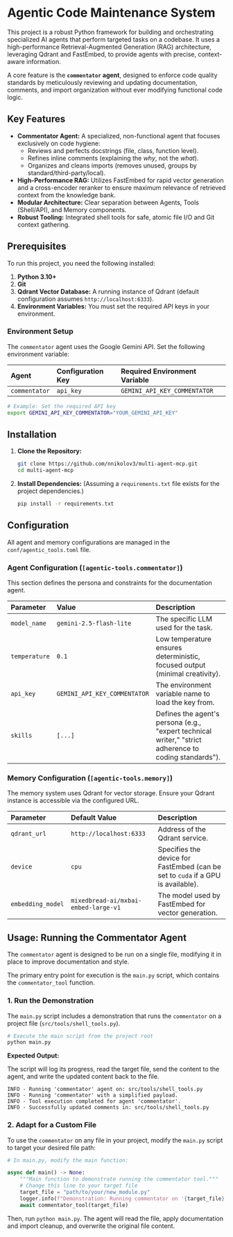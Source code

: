 # Agentic Code Maintenance System

This project is a robust Python framework for building and orchestrating specialized AI agents that perform targeted tasks on a codebase. It uses a high-performance Retrieval-Augmented Generation (RAG) architecture, leveraging Qdrant and FastEmbed, to provide agents with precise, context-aware information.

A core feature is the **`commentator` agent**, designed to enforce code quality standards by meticulously reviewing and updating documentation, comments, and import organization without ever modifying functional code logic.

## Key Features

- **Commentator Agent:** A specialized, non-functional agent that focuses exclusively on code hygiene:
  - Reviews and perfects docstrings (file, class, function level).
  - Refines inline comments (explaining the *why*, not the *what*).
  - Organizes and cleans imports (removes unused, groups by standard/third-party/local).
- **High-Performance RAG:** Utilizes FastEmbed for rapid vector generation and a cross-encoder reranker to ensure maximum relevance of retrieved context from the knowledge bank.
- **Modular Architecture:** Clear separation between Agents, Tools (Shell/API), and Memory components.
- **Robust Tooling:** Integrated shell tools for safe, atomic file I/O and Git context gathering.

## Prerequisites

To run this project, you need the following installed:

1. **Python 3.10+**
1. **Git**
1. **Qdrant Vector Database:** A running instance of Qdrant (default configuration assumes `http://localhost:6333`).
1. **Environment Variables:** You must set the required API keys in your environment.

### Environment Setup

The `commentator` agent uses the Google Gemini API. Set the following environment variable:

| Agent | Configuration Key | Required Environment Variable |
| :--- | :--- | :--- |
| `commentator` | `api_key` | `GEMINI_API_KEY_COMMENTATOR` |

```bash
# Example: Set the required API key
export GEMINI_API_KEY_COMMENTATOR="YOUR_GEMINI_API_KEY"
```

## Installation

1. **Clone the Repository:**

   ```bash
   git clone https://github.com/nnikolov3/multi-agent-mcp.git
   cd multi-agent-mcp
   ```

1. **Install Dependencies:**
   (Assuming a `requirements.txt` file exists for the project dependencies.)

   ```bash
   pip install -r requirements.txt
   ```

## Configuration

All agent and memory configurations are managed in the `conf/agentic_tools.toml` file.

### Agent Configuration (`[agentic-tools.commentator]`)

This section defines the persona and constraints for the documentation agent.

| Parameter | Value | Description |
| :--- | :--- | :--- |
| `model_name` | `gemini-2.5-flash-lite` | The specific LLM used for the task. |
| `temperature` | `0.1` | Low temperature ensures deterministic, focused output (minimal creativity). |
| `api_key` | `GEMINI_API_KEY_COMMENTATOR` | The environment variable name to load the key from. |
| `skills` | `[...]` | Defines the agent's persona (e.g., "expert technical writer," "strict adherence to coding standards"). |

### Memory Configuration (`[agentic-tools.memory]`)

The memory system uses Qdrant for vector storage. Ensure your Qdrant instance is accessible via the configured URL.

| Parameter | Default Value | Description |
| :--- | :--- | :--- |
| `qdrant_url` | `http://localhost:6333` | Address of the Qdrant service. |
| `device` | `cpu` | Specifies the device for FastEmbed (can be set to `cuda` if a GPU is available). |
| `embedding_model` | `mixedbread-ai/mxbai-embed-large-v1` | The model used by FastEmbed for vector generation. |

## Usage: Running the Commentator Agent

The `commentator` agent is designed to be run on a single file, modifying it in place to improve documentation and style.

The primary entry point for execution is the `main.py` script, which contains the `commentator_tool` function.

### 1. Run the Demonstration

The `main.py` script includes a demonstration that runs the `commentator` on a project file (`src/tools/shell_tools.py`).

```bash
# Execute the main script from the project root
python main.py
```

**Expected Output:**

The script will log its progress, read the target file, send the content to the agent, and write the updated content back to the file.

```
INFO - Running 'commentator' agent on: src/tools/shell_tools.py
INFO - Running 'commentator' with a simplified payload.
INFO - Tool execution completed for agent 'commentator'.
INFO - Successfully updated comments in: src/tools/shell_tools.py
```

### 2. Adapt for a Custom File

To use the `commentator` on any file in your project, modify the `main.py` script to target your desired file path:

```python
# In main.py, modify the main function:

async def main() -> None:
    """Main function to demonstrate running the commentator tool."""
    # Change this line to your target file
    target_file = "path/to/your/new_module.py" 
    logger.info(f"Demonstration: Running commentator on '{target_file}'")
    await commentator_tool(target_file)
```

Then, run `python main.py`. The agent will read the file, apply documentation and import cleanup, and overwrite the original file content.
